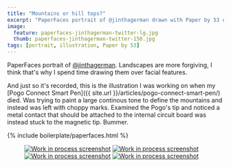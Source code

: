 ```yaml
---
title: "Mountains or hill tops?"
excerpt: "PaperFaces portrait of @jinthagerman drawn with Paper by 53 on an iPad."
image: 
  feature: paperfaces-jinthagerman-twitter-lg.jpg
  thumb: paperfaces-jinthagerman-twitter-150.jpg
tags: [portrait, illustration, Paper by 53]
---
```


PaperFaces portrait of [@jinthagerman](http://twitter.com/jinthagerman). Landscapes are more forgiving, I think that's why I spend time drawing them over facial features.

And just so it's recorded, this is the illustration I was working on when my [Pogo Connect Smart Pen]({{ site.url }}/articles/pogo-connect-smart-pen/) died. Was trying to paint a large continous tone to define the mountains and instead was left with choppy marks. Examined the Pogo's tip and noticed a metal contact that should be attached to the internal circuit board was instead stuck to the magnetic tip. Bummer.

{% include boilerplate/paperfaces.html %}

<figure class="half">
	<a href="{{ site.url }}/images/paperfaces-jinthagerman-process-1-lg.jpg"><img src="{{ site.url }}/images/paperfaces-jinthagerman-process-1-600.jpg" alt="Work in process screenshot"></a>
	<a href="{{ site.url }}/images/paperfaces-jinthagerman-process-2-lg.jpg"><img src="{{ site.url }}/images/paperfaces-jinthagerman-process-2-600.jpg" alt="Work in process screenshot"></a>
	<a href="{{ site.url }}/images/paperfaces-jinthagerman-process-3-lg.jpg"><img src="{{ site.url }}/images/paperfaces-jinthagerman-process-3-600.jpg" alt="Work in process screenshot"></a>
	<a href="{{ site.url }}/images/paperfaces-jinthagerman-process-4-lg.jpg"><img src="{{ site.url }}/images/paperfaces-jinthagerman-process-4-600.jpg" alt="Work in process screenshot"></a>
</figure>